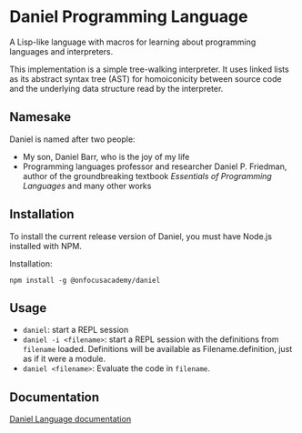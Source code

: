 # Daniel Programming Language

A Lisp-like language with macros for learning about programming languages and interpreters.

This implementation is a simple tree-walking interpreter. It uses linked lists as its abstract syntax tree (AST) for homoiconicity between source code and the underlying data structure read by the interpreter.

## Namesake

Daniel is named after two people:

- My son, Daniel Barr, who is the joy of my life
- Programming languages professor and researcher Daniel P. Friedman, author of the groundbreaking textbook _Essentials of Programming Languages_ and many other works

## Installation

To install the current release version of Daniel, you must have Node.js installed with NPM.

Installation:

```shell
npm install -g @onfocusacademy/daniel
```

## Usage

- `daniel`: start a REPL session
- `daniel -i <filename>`: start a REPL session with the definitions from `filename` loaded. Definitions will be available as Filename.definition, just as if it were a module.
- `daniel <filename>`: Evaluate the code in `filename`.

## Documentation

[Daniel Language documentation](./docs/README.md)
